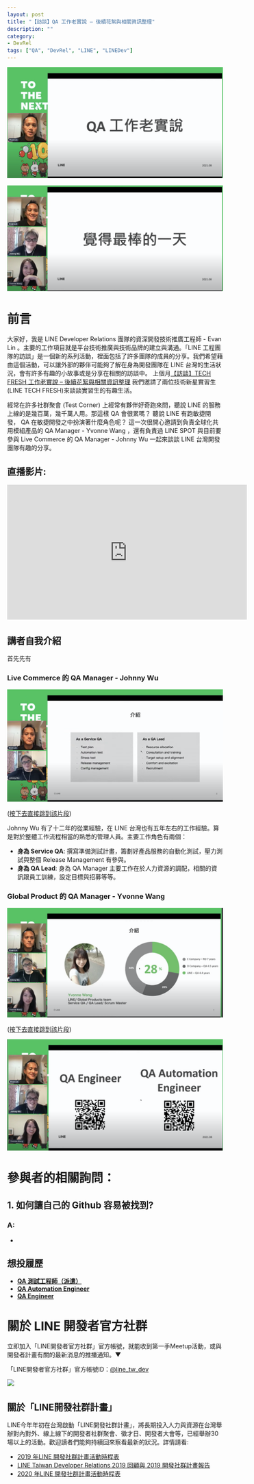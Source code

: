```yaml
---
layout: post
title: "【訪談】QA 工作老實說 – 後續花絮與相關資訊整理"
description: ""
category: 
- DevRel
tags: ["QA", "DevRel", "LINE", "LINEDev"]
---
```


![image-20210903093915221](../images/2021/image-20210903093915221.png)

![image-20210830154959584](../images/2021/image-20210830154959584.png)

# 前言

大家好，我是 LINE Developer Relations 團隊的資深開發技術推廣工程師 - Evan Lin 。主要的工作項目就是平台技術推廣與技術品牌的建立與溝通。「LINE 工程團隊的訪談」是一個新的系列活動，裡面包括了許多團隊的成員的分享。我們希望藉由這個活動，可以讓外部的夥伴可能夠了解在身為開發團隊在 LINE 台灣的生活狀況，會有許多有趣的小故事或是分享在相關的訪談中。 上個月[【訪談】TECH FRESH 工作老實說 – 後續花絮與相關資訊整理](https://engineering.linecorp.com/zh-hant/blog/what-is-tech-fresh-interview/) 我們邀請了兩位技術新星實習生(LINE TECH FRESH)來談談實習生的有趣生活。

經常在許多社群聚會 (Test Corner) 上經常有夥伴好奇跑來問，聽說 LINE 的服務上線的是幾百萬，幾千萬人用。那這樣 QA 會很累嗎？ 聽說 LINE 有跑敏捷開發， QA 在敏捷開發之中扮演著什麼角色呢？ 這一次很開心邀請到負責全球化共用模組產品的 QA Manager - Yvonne Wang ，還有負責過 LINE SPOT 與目前要參與 Live Commerce 的 QA Manager - Johnny Wu  一起來談談 LINE 台灣開發團隊有趣的分享。 

 

## 直播影片:

<iframe width="560" height="315" src="https://www.youtube.com/embed/NNc_L9Npsu0" title="YouTube video player" frameborder="0" allow="accelerometer; autoplay; clipboard-write; encrypted-media; gyroscope; picture-in-picture" allowfullscreen></iframe>

## 講者自我介紹

首先先有

### Live Commerce 的 QA Manager - Johnny Wu

![image-20210903100331262](../images/2021/image-20210903100331262.png)

([按下去直接跳到該片段](https://youtu.be/NNc_L9Npsu0?t=653))

Johnny Wu 有了十二年的從業經驗，在 LINE 台灣也有五年左右的工作經驗。算是對於整體工作流程相當的熟悉的管理人員。主要工作角色有兩個：

- **身為 Service QA**:  撰寫準備測試計畫，籌劃好產品服務的自動化測試，壓力測試與整個 Release Management 有參與。
- **身為 QA Lead**: 身為 QA Manager 主要工作在於人力資源的調配，相關的資訊跟員工訓練，設定目標與招募等等。

### Global Product 的 QA Manager - Yvonne Wang

![image-20210903105210890](../images/2021/image-20210903105210890.png)

([按下去直接跳到該片段](https://youtu.be/NNc_L9Npsu0?t=859))



![image-20210830155141356](../images/2021/image-20210830155141356.png)

# 參與者的相關詢問：


## 1. 如何讓自己的 Github 容易被找到?

###  A:

- 

## 想投履歷

- **[QA 測試工程師（派遣）]( https://m.104.com.tw/job/6o9hg)**
- **[QA Automation Engineer](https://careers.linecorp.com/jobs/18)** 
- **[QA Engineer](https://careers.linecorp.com/jobs/19)**

# 關於 LINE  開發者官方社群


立即加入「LINE開發者官方社群」官方帳號，就能收到第一手Meetup活動，或與開發者計畫有關的最新消息的推播通知。▼

「LINE開發者官方社群」官方帳號ID：[@line_tw_dev](https://lin.ee/s5RsZHo)

![](http://www.evanlin.com/images/2020/line-tw-dev-qr.png)

## 關於「LINE開發社群計畫」

LINE今年年初在台灣啟動「LINE開發社群計畫」，將長期投入人力與資源在台灣舉辦對內對外、線上線下的開發者社群聚會、徵才日、開發者大會等，已經舉辦30場以上的活動。歡迎讀者們能夠持續回來察看最新的狀況。詳情請看:

- [2019 年LINE 開發社群計畫活動時程表](https://engineering.linecorp.com/zh-hant/blog/line-taiwan-developer-relations-2019-plan/)
- [LINE Taiwan Developer Relations 2019 回顧與 2019 開發社群計畫報告](https://engineering.linecorp.com/zh-hant/blog/line-taiwan-developer-relations-2019/)
- [2020 年LINE 開發社群計畫活動時程表](https://engineering.linecorp.com/zh-hant/blog/2020-line-tw-devrel/)

